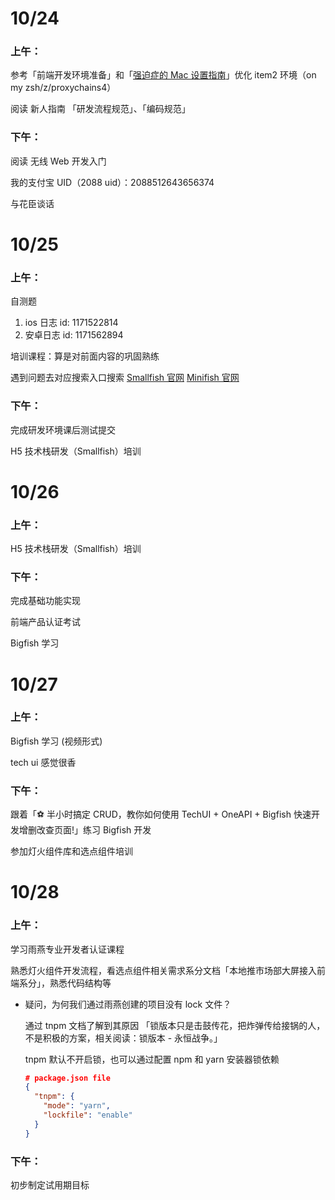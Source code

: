 # 10/24

### 上午：

参考「前端开发环境准备」和「[强迫症的 Mac 设置指南](https://github.com/macdao/ocds-guide-to-setting-up-mac#%E5%BC%BA%E8%BF%AB%E7%97%87%E7%9A%84-mac-%E8%AE%BE%E7%BD%AE%E6%8C%87%E5%8D%97)」优化 item2 环境（on my zsh/z/proxychains4）

阅读 新人指南 「研发流程规范」、「编码规范」

### 下午：

阅读 无线 Web 开发入门

我的支付宝 UID（2088 uid）：2088512643656374

与花臣谈话

# 10/25

### 上午：

自测题

1. ios 日志 id: 1171522814
2. 安卓日志 id: 1171562894

培训课程：算是对前面内容的巩固熟练

遇到问题去对应搜索入口搜索
[Smallfish 官网](https://smallfish.antfin-inc.com/)
[Minifish 官网](https://minifish.antfin-inc.com/)

### 下午：

完成研发环境课后测试提交

H5 技术栈研发（Smallfish）培训

# 10/26

### 上午：

H5 技术栈研发（Smallfish）培训

### 下午：

完成基础功能实现

前端产品认证考试

Bigfish 学习

# 10/27

### 上午：

Bigfish 学习 (视频形式)

tech ui 感觉很香

### 下午：

跟着「⚽️ 半小时搞定 CRUD，教你如何使用 TechUI + OneAPI + Bigfish 快速开发增删改查页面!」练习 Bigfish 开发

参加灯火组件库和选点组件培训

# 10/28

### 上午：

学习雨燕专业开发者认证课程

熟悉灯火组件开发流程，看选点组件相关需求系分文档「本地推市场部大屏接入前端系分」，熟悉代码结构等

- 疑问，为何我们通过雨燕创建的项目没有 lock 文件？

  通过 tnpm 文档了解到其原因 「锁版本只是击鼓传花，把炸弹传给接锅的人，不是积极的方案，相关阅读：锁版本 - 永恒战争。」

  tnpm 默认不开启锁，也可以通过配置 npm 和 yarn 安装器锁依赖

  ```json
  # package.json file
  {
    "tnpm": {
      "mode": "yarn",
      "lockfile": "enable"
    }
  }
  ```

### 下午：

初步制定试用期目标


